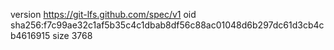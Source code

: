 version https://git-lfs.github.com/spec/v1
oid sha256:f7c99ae32c1af5b35c4c1dbab8df56c88ac01048d6b297dc61d3cb4cb4616915
size 3768
